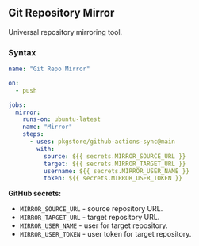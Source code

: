 ## Git Repository Mirror

Universal repository mirroring tool.

### Syntax

```yml
name: "Git Repo Mirror"

on:
  - push

jobs:
  mirror:
    runs-on: ubuntu-latest
    name: "Mirror"
    steps:
      - uses: pkgstore/github-actions-sync@main
        with:
          source: ${{ secrets.MIRROR_SOURCE_URL }}
          target: ${{ secrets.MIRROR_TARGET_URL }}
          username: ${{ secrets.MIRROR_USER_NAME }}
          token: ${{ secrets.MIRROR_USER_TOKEN }}
```

**GitHub secrets:**

- `MIRROR_SOURCE_URL` - source repository URL.
- `MIRROR_TARGET_URL` - target repository URL.
- `MIRROR_USER_NAME` - user for target repository.
- `MIRROR_USER_TOKEN` - user token for target repository.
